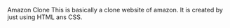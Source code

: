 Amazon Clone 
This is basically a clone website of amazon. It is created  by just using HTML ans CSS.
